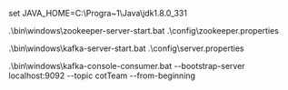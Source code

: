 set JAVA_HOME=C:\Progra~1\Java\jdk1.8.0_331

.\bin\windows\zookeeper-server-start.bat .\config\zookeeper.properties

.\bin\windows\kafka-server-start.bat .\config\server.properties

.\bin\windows\kafka-console-consumer.bat --bootstrap-server localhost:9092 --topic cotTeam --from-beginning
